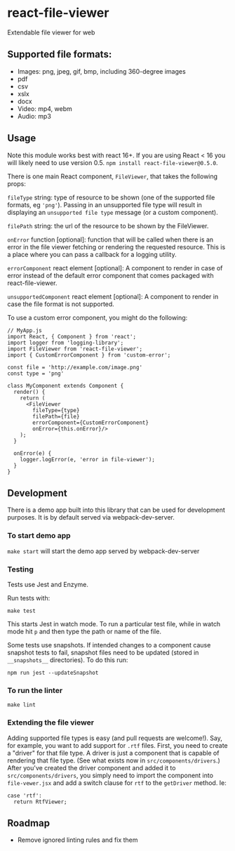 # react-file-viewer

Extendable file viewer for web

## Supported file formats:

 - Images: png, jpeg, gif, bmp, including 360-degree images
 - pdf
 - csv
 - xslx
 - docx
 - Video: mp4, webm
 - Audio: mp3


## Usage

Note this module works best with react 16+.  If you are using React < 16 you will likely need to use version 0.5. `npm install react-file-viewer@0.5.0`.

There is one main React component, `FileViewer`, that takes the following props:

`fileType` string: type of resource to be shown (one of the supported file
formats, eg `'png'`). Passing in an unsupported file type will result in displaying
an `unsupported file type` message (or a custom component).

`filePath` string: the url of the resource to be shown by the FileViewer.

`onError` function [optional]: function that will be called when there is an error in the file
viewer fetching or rendering the requested resource. This is a place where you can
pass a callback for a logging utility.

`errorComponent` react element [optional]: A component to render in case of error
instead of the default error component that comes packaged with react-file-viewer.

`unsupportedComponent` react element [optional]: A component to render in case
the file format is not supported.

To use a custom error component, you might do the following:

```
// MyApp.js
import React, { Component } from 'react';
import logger from 'logging-library';
import FileViewer from 'react-file-viewer';
import { CustomErrorComponent } from 'custom-error';

const file = 'http://example.com/image.png'
const type = 'png'

class MyComponent extends Component {
  render() {
    return (
      <FileViewer
        fileType={type}
        filePath={file}
        errorComponent={CustomErrorComponent}
        onError={this.onError}/>
    );
  }

  onError(e) {
    logger.logError(e, 'error in file-viewer');
  }
}
```

## Development

There is a demo app built into this library that can be used for development
purposes. It is by default served via webpack-dev-server.

### To start demo app

`make start` will start the demo app served by webpack-dev-server

### Testing

Tests use Jest and Enzyme.

Run tests with:

```
make test
```

This starts Jest in watch mode. To run a particular test file, while in watch mode
hit `p` and then type the path or name of the file.

Some tests use snapshots. If intended changes to a component cause snapshot tests
to fail, snapshot files need to be updated (stored in `__snapshots__` directories).
To do this run:

```
npm run jest --updateSnapshot
```

### To run the linter

`make lint`

### Extending the file viewer

Adding supported file types is easy (and pull requests are welcome!). Say, for
example, you want to add support for `.rtf` files. First, you need to create a
"driver" for that file type. A driver is just a component that is capable of
rendering that file type. (See what exists now in `src/components/drivers`.) After
you've created the driver component and added it to `src/components/drivers`, you
simply need to import the component into `file-vewer.jsx` and add a switch clause
for `rtf` to the `getDriver` method. Ie:

```
case 'rtf':
  return RtfViewer;
```

## Roadmap

- Remove ignored linting rules and fix them

